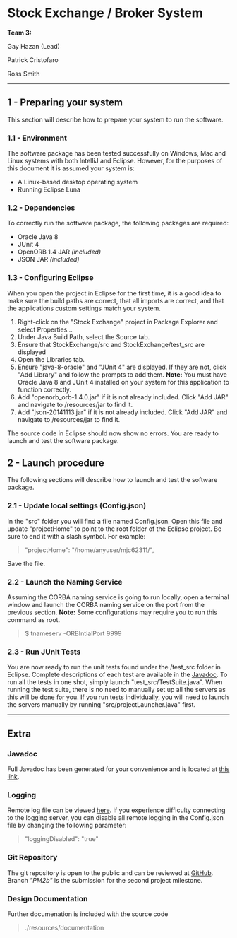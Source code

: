 # Stock Exchange / Broker System

**Team 3:**

Gay Hazan (Lead)

Patrick Cristofaro 

Ross Smith

---

## 1 - Preparing your system
This section will describe how to prepare your system to run the software.

### 1.1 - Environment
The software package has been tested successfully on Windows, Mac and Linux systems with both IntelliJ and Eclipse. However, 
for the purposes of this document it is assumed your system is:

  * A Linux-based desktop operating system
  * Running Eclipse Luna

### 1.2 - Dependencies
To correctly run the software package, the following packages are required:

  * Oracle Java 8  
  * JUnit 4   
  * OpenORB 1.4 JAR *(included)*  
  * JSON JAR *(included)*
  
### 1.3 - Configuring Eclipse
When you open the project in Eclipse for the first time, it is a good idea to make sure the build paths are correct, that all imports are correct, and that the applications custom settings match your system.

1. Right-click on the "Stock Exchange" project in Package Explorer and select Properties...
2. Under Java Build Path, select the Source tab.
3. Ensure that StockExchange/src and StockExchange/test_src are displayed
4. Open the Libraries tab.
5. Ensure "java-8-oracle" and "JUnit 4" are displayed. If they are not, click "Add Library" and follow the prompts 
to add them. **Note:** You must have Oracle Java 8 and JUnit 4 installed on your system for this application to function correctly.
6. Add "openorb_orb-1.4.0.jar" if it is not already included. Click "Add JAR" and navigate to /resources/jar to find it.
7. Add "json-20141113.jar" if it is not already included. Click "Add JAR" and navigate to /resources/jar to find it.

The source code in Eclipse should now show no errors. You are ready to launch and test the software package.


## 2 - Launch procedure
The following sections will describe how to launch and test the software package.

### 2.1 - Update local settings (Config.json)
In the "src" folder you will find a file named Config.json. Open this file and update "projectHome" to point to the root folder of the Eclipse project. Be sure to end it with a slash symbol. For example:

>"projectHome": "/home/anyuser/mjc62311/",

Save the file.

### 2.2 - Launch the Naming Service
Assuming the CORBA naming service is going to run locally, open a terminal window and launch the CORBA naming service on the port from the previous section. **Note:** Some configurations may require you to run this command as root.

> $ tnameserv -ORBIntialPort 9999

### 2.3 - Run JUnit Tests
You are now ready to run the unit tests found under the /test_src folder in Eclipse. Complete descriptions of each test are available in the [Javadoc](http://users.encs.concordia.ca/~patrickc/).
To run all the tests in one shot, simply launch "test_src/TestSuite.java". When running the test suite, there is no need to manually set up all the servers as this will be done for you.
If you run tests individually, you will need to launch the servers manually by running "src/projectLauncher.java" first.

---
## Extra
### Javadoc
Full Javadoc has been generated for your convenience and is located at [this link](http://users.encs.concordia.ca/~patrickc/).

### Logging
Remote log file can be viewed [here](http://166.78.186.20/resources/log/displayLog.html). If you experience difficulty connecting to the logging server, you can disable all remote logging in the Config.json file by changing the following parameter:

> "loggingDisabled": "true"

### Git Repository
The git repository is open to the public and can be reviewed at [GitHub](https://github.com/pcristo/mjc62311/tree/PM2b). Branch *"PM2b"* is the submission for the second project milestone.

### Design Documentation
Further documenation is included with the source code

> ./resources/documentation


